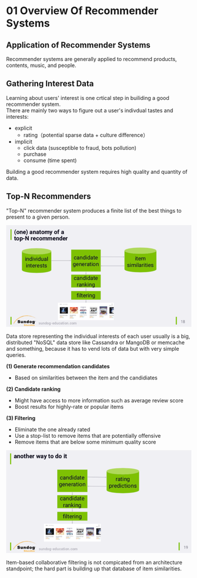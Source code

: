 # 01 Overview Of Recommender Systems

## Application of Recommender Systems
Recommender systems are generally applied to recommend products, contents, music, and people. 


## Gathering Interest Data
Learning about users' interest is one crtical step in builiding a good recommender system.  
There are mainly two ways to figure out a user's indivdual tastes and interests:
- explicit
  - rating（potential sparse data + culture difference）
- implicit
  - click data (susceptible to fraud, bots pollution)
  - purchase
  - consume (time spent)
  
 Building a good recommender system requires high quality and quantity of data. 


## Top-N Recommenders
"Top-N" recommender system produces a finite list of the best things to present to a given person.  

![Anatomy of top-N recommender](https://github.com/RuiyeNi/BookNotes/blob/master/BuilidingRecommenderSystems/Files/01_top-N_recommender.png)  

Data store representing the individual interests of each user usually is a big, distributed "NoSQL" data store like Cassandra or MangoDB or memcache and something, because it has to vend lots of data but with very simple queries.   

**(1) Generate recommendation candidates**  
- Based on similarities between the item and the candidiates

**(2) Candidate ranking**  
- Might have access to more information such as average review score
- Boost results for highly-rate or popular items

**(3) Filtering**  
- Eliminate the one already rated
- Use a stop-list to remove items that are potentially offensive   
- Remove items that are below some minimum quality score  
  
  
 ![item-based](https://github.com/RuiyeNi/BookNotes/blob/master/BuilidingRecommenderSystems/Files/01_item-based.png)  
   
 Item-based collaborative filtering is not compicated from an architecture standpoint; the hard part is building up that database of item similarities. 
